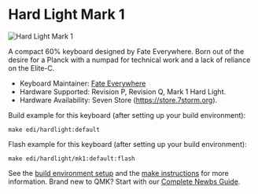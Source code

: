 # Hard Light Mark 1

![Hard Light Mark 1](https://i.imgur.com/X6Katarh.png)

A compact 60% keyboard designed by Fate Everywhere. Born out of the desire for a Planck with a numpad for technical work and a lack of reliance on the Elite-C.

* Keyboard Maintainer: [Fate Everywhere](https://github.com/fateeverywhere)
* Hardware Supported: Revision P, Revision Q, Mark 1 Hard Light.
* Hardware Availability: Seven Store (https://store.7storm.org).

Build example for this keyboard (after setting up your build environment):

    make edi/hardlight:default

Flash example for this keyboard (after setting up your build environment):
 
    make edi/hardlight/mk1:default:flash

See the [build environment setup](https://docs.qmk.fm/#/getting_started_build_tools) and the [make instructions](https://docs.qmk.fm/#/getting_started_make_guide) for more information. Brand new to QMK? Start with our [Complete Newbs Guide](https://docs.qmk.fm/#/newbs).
